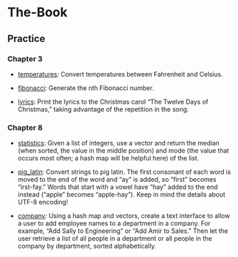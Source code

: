 # The-Book

## Practice

### Chapter 3
- [temperatures](temperatures/src/main.rs): Convert temperatures between Fahrenheit and Celsius.

- [fibonacci](fibonacci/src/main.rs): Generate the nth Fibonacci number.

- [lyrics](lyrics/src/main.rs): Print the lyrics to the Christmas carol “The Twelve Days of Christmas,” taking advantage of the repetition in the song.

### Chapter 8
- [statistics](statistics/src/main.rs): Given a list of integers, use a vector and return the median (when sorted, the value in the middle position) and mode (the value that occurs most often; a hash map will be helpful here) of the list.

- [pig_latin](pig_latin/src/main.rs): Convert strings to pig latin. The first consonant of each word is moved to the end of the word and “ay” is added, so “first” becomes “irst-fay.” Words that start with a vowel have “hay” added to the end instead (“apple” becomes “apple-hay”). Keep in mind the details about UTF-8 encoding!

- [company](company/src/main.rs): Using a hash map and vectors, create a text interface to allow a user to add employee names to a department in a company. For example, “Add Sally to Engineering” or “Add Amir to Sales.” Then let the user retrieve a list of all people in a department or all people in the company by department, sorted alphabetically.
